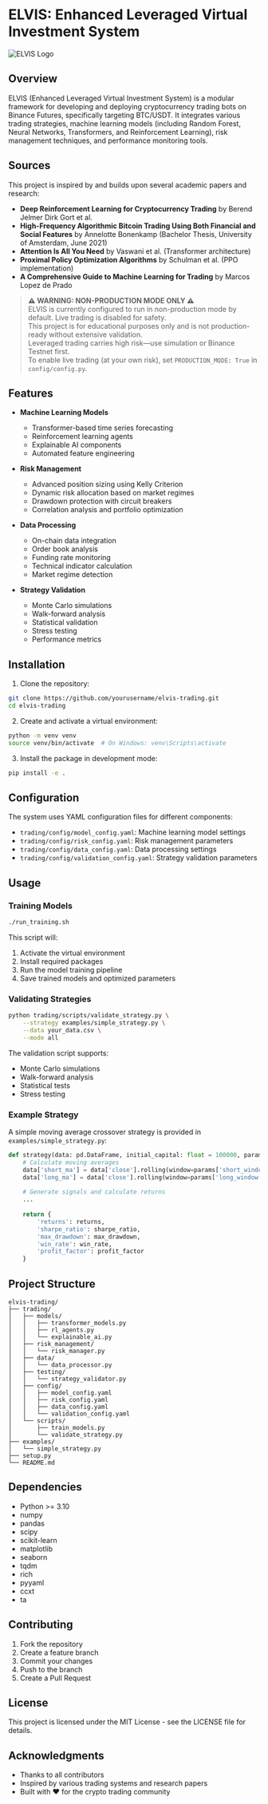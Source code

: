 # ELVIS: Enhanced Leveraged Virtual Investment System

![ELVIS Logo](images/elvis.png)

## Overview
ELVIS (Enhanced Leveraged Virtual Investment System) is a modular framework for developing and deploying cryptocurrency trading bots on Binance Futures, specifically targeting BTC/USDT. It integrates various trading strategies, machine learning models (including Random Forest, Neural Networks, Transformers, and Reinforcement Learning), risk management techniques, and performance monitoring tools.

## Sources

This project is inspired by and builds upon several academic papers and research:

- **Deep Reinforcement Learning for Cryptocurrency Trading** by Berend Jelmer Dirk Gort et al.
- **High-Frequency Algorithmic Bitcoin Trading Using Both Financial and Social Features** by Annelotte Bonenkamp (Bachelor Thesis, University of Amsterdam, June 2021)
- **Attention Is All You Need** by Vaswani et al. (Transformer architecture)
- **Proximal Policy Optimization Algorithms** by Schulman et al. (PPO implementation)
- **A Comprehensive Guide to Machine Learning for Trading** by Marcos Lopez de Prado

> **⚠ WARNING: NON-PRODUCTION MODE ONLY ⚠**  
> ELVIS is currently configured to run in non-production mode by default. Live trading is disabled for safety.  
> This project is for educational purposes only and is not production-ready without extensive validation.  
> Leveraged trading carries high risk—use simulation or Binance Testnet first.  
> To enable live trading (at your own risk), set `PRODUCTION_MODE: True` in `config/config.py`.

## Features

- **Machine Learning Models**
  - Transformer-based time series forecasting
  - Reinforcement learning agents
  - Explainable AI components
  - Automated feature engineering

- **Risk Management**
  - Advanced position sizing using Kelly Criterion
  - Dynamic risk allocation based on market regimes
  - Drawdown protection with circuit breakers
  - Correlation analysis and portfolio optimization

- **Data Processing**
  - On-chain data integration
  - Order book analysis
  - Funding rate monitoring
  - Technical indicator calculation
  - Market regime detection

- **Strategy Validation**
  - Monte Carlo simulations
  - Walk-forward analysis
  - Statistical validation
  - Stress testing
  - Performance metrics

## Installation

1. Clone the repository:
```bash
git clone https://github.com/yourusername/elvis-trading.git
cd elvis-trading
```

2. Create and activate a virtual environment:
```bash
python -m venv venv
source venv/bin/activate  # On Windows: venv\Scripts\activate
```

3. Install the package in development mode:
```bash
pip install -e .
```

## Configuration

The system uses YAML configuration files for different components:

- `trading/config/model_config.yaml`: Machine learning model settings
- `trading/config/risk_config.yaml`: Risk management parameters
- `trading/config/data_config.yaml`: Data processing settings
- `trading/config/validation_config.yaml`: Strategy validation parameters

## Usage

### Training Models

```bash
./run_training.sh
```

This script will:
1. Activate the virtual environment
2. Install required packages
3. Run the model training pipeline
4. Save trained models and optimized parameters

### Validating Strategies

```bash
python trading/scripts/validate_strategy.py \
    --strategy examples/simple_strategy.py \
    --data your_data.csv \
    --mode all
```

The validation script supports:
- Monte Carlo simulations
- Walk-forward analysis
- Statistical tests
- Stress testing

### Example Strategy

A simple moving average crossover strategy is provided in `examples/simple_strategy.py`:

```python
def strategy(data: pd.DataFrame, initial_capital: float = 100000, params: dict = None) -> dict:
    # Calculate moving averages
    data['short_ma'] = data['close'].rolling(window=params['short_window']).mean()
    data['long_ma'] = data['close'].rolling(window=params['long_window']).mean()
    
    # Generate signals and calculate returns
    ...
    
    return {
        'returns': returns,
        'sharpe_ratio': sharpe_ratio,
        'max_drawdown': max_drawdown,
        'win_rate': win_rate,
        'profit_factor': profit_factor
    }
```

## Project Structure

```
elvis-trading/
├── trading/
│   ├── models/
│   │   ├── transformer_models.py
│   │   ├── rl_agents.py
│   │   └── explainable_ai.py
│   ├── risk_management/
│   │   └── risk_manager.py
│   ├── data/
│   │   └── data_processor.py
│   ├── testing/
│   │   └── strategy_validator.py
│   ├── config/
│   │   ├── model_config.yaml
│   │   ├── risk_config.yaml
│   │   ├── data_config.yaml
│   │   └── validation_config.yaml
│   └── scripts/
│       ├── train_models.py
│       └── validate_strategy.py
├── examples/
│   └── simple_strategy.py
├── setup.py
└── README.md
```

## Dependencies

- Python >= 3.10
- numpy
- pandas
- scipy
- scikit-learn
- matplotlib
- seaborn
- tqdm
- rich
- pyyaml
- ccxt
- ta

## Contributing

1. Fork the repository
2. Create a feature branch
3. Commit your changes
4. Push to the branch
5. Create a Pull Request

## License

This project is licensed under the MIT License - see the LICENSE file for details.

## Acknowledgments

- Thanks to all contributors
- Inspired by various trading systems and research papers
- Built with ❤️ for the crypto trading community
